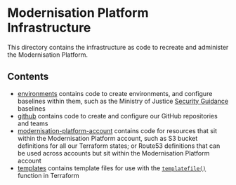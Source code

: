 # Modernisation Platform Infrastructure

This directory contains the infrastructure as code to recreate and administer the Modernisation Platform.

## Contents

- [environments](environments) contains code to create environments, and configure baselines within them, such as the Ministry of Justice [Security Guidance](https://ministryofjustice.github.io/security-guidance/baseline-aws-accounts/#baseline-for-amazon-web-services-accounts) baselines
- [github](github) contains code to create and configure our GitHub repositories and teams
- [modernisation-platform-account](modernisation-platform-account) contains code for resources that sit within the Modernisation Platform account, such as S3 bucket definitions for all our Terraform states; or Route53 definitions that can be used across accounts but sit within the Modernisation Platform account
- [templates](templates) contains template files for use with the [`templatefile()`](https://www.terraform.io/docs/configuration/functions/templatefile.html) function in Terraform
